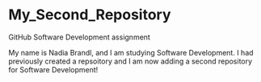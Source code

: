 # My_Second_Repository
GitHub Software Development assignment 

My name is Nadia Brandl, and I am studying Software Development. I had previously
created a repsoitory and I am now adding a second repository for Software Development!
